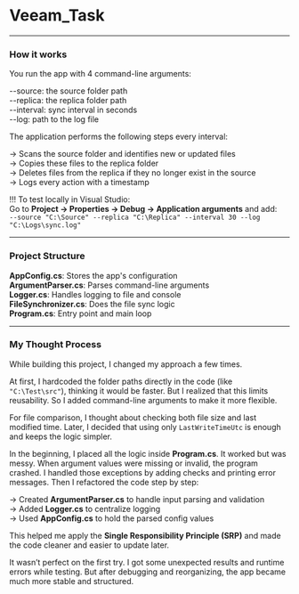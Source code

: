 # Veeam_Task

---

### How it works

You run the app with 4 command-line arguments:

--source:  the source folder path  
--replica: the replica folder path  
--interval: sync interval in seconds  
--log: path to the log file

The application performs the following steps every interval:

-> Scans the source folder and identifies new or updated files  
-> Copies these files to the replica folder  
-> Deletes files from the replica if they no longer exist in the source  
-> Logs every action with a timestamp

!!! To test locally in Visual Studio:  
Go to **Project -> Properties -> Debug -> Application arguments** and add:  
`--source "C:\Source" --replica "C:\Replica" --interval 30 --log "C:\Logs\sync.log"`

---

### Project Structure

**AppConfig.cs**: Stores the app's configuration  
**ArgumentParser.cs**: Parses command-line arguments  
**Logger.cs**: Handles logging to file and console  
**FileSynchronizer.cs**: Does the file sync logic  
**Program.cs**: Entry point and main loop

---

### My Thought Process

While building this project, I changed my approach a few times.

At first, I hardcoded the folder paths directly in the code (like `"C:\Test\src"`), thinking it would be faster. But I realized that this limits reusability. So I added command-line arguments to make it more flexible.

For file comparison, I thought about checking both file size and last modified time. Later, I decided that using only `LastWriteTimeUtc` is enough and keeps the logic simpler.

In the beginning, I placed all the logic inside **Program.cs**. It worked but was messy. When argument values were missing or invalid, the program crashed. I handled those exceptions by adding checks and printing error messages. Then I refactored the code step by step:

-> Created **ArgumentParser.cs** to handle input parsing and validation  
-> Added **Logger.cs** to centralize logging  
-> Used **AppConfig.cs** to hold the parsed config values

This helped me apply the **Single Responsibility Principle (SRP)** and made the code cleaner and easier to update later.

It wasn’t perfect on the first try. I got some unexpected results and runtime errors while testing. But after debugging and reorganizing, the app became much more stable and structured.
